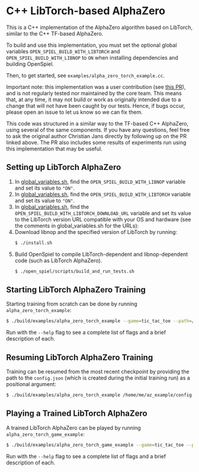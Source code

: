 # C++ LibTorch-based AlphaZero

This is a C++ implementation of the AlphaZero algorithm based on LibTorch,
similar to the C++ TF-based AlphaZero.

To build and use this implementation, you must set the optional global variables
`OPEN_SPIEL_BUILD_WITH_LIBTORCH` and `OPEN_SPIEL_BUILD_WITH_LIBNOP` to `ON` when
installing dependencies and building OpenSpiel.

Then, to get started, see `examples/alpha_zero_torch_example.cc`.

Important note: this implementation was a user contribution (see
[this PR](https://github.com/deepmind/open_spiel/pull/319)), and is not
regularly tested nor maintained by the core team. This means that, at any time,
it may not build or work as originally intended due to a change that will not
have been caught by our tests. Hence, if bugs occur, please open an issue to let
us know so we can fix them.

This code was structured in a similar way to the TF-based C++ AlphaZero, using
several of the same components. If you have any questions, feel free to ask the
original author Christian Jans directly by following up on the PR linked above.
The PR also includes some results of experiments run using this implementation
that may be useful.

## Setting up LibTorch AlphaZero

1.  In [global_variables.sh](../../scripts/global_variables.sh), find the
    `OPEN_SPIEL_BUILD_WITH_LIBNOP` variable and set its value to `"ON"`.
2.  In [global_variables.sh](../../scripts/global_variables.sh), find the
    `OPEN_SPIEL_BUILD_WITH_LIBTORCH` variable and set its value to `"ON"`.
3.  In [global_variables.sh](../../scripts/global_variables.sh), find the
    `OPEN_SPIEL_BUILD_WITH_LIBTORCH_DOWNLOAD_URL` variable and set its value to
    the LibTorch version URL compatible with your OS and hardware (see the
    comments in global_variables.sh for the URLs):
4.  Download libnop and the specified version of LibTorch by running:
    ```bash
    $ ./install.sh
    ```
5.  Build OpenSpiel to compile LibTorch-dependent and libnop-dependent code
    (such as LibTorch AlphaZero).
    ```bash
    $ ./open_spiel/scripts/build_and_run_tests.sh
    ```

## Starting LibTorch AlphaZero Training

Starting training from scratch can be done by running
`alpha_zero_torch_example`:
```sh
$ ./build/examples/alpha_zero_torch_example --game=tic_tac_toe --path=/home/me/az_example/
```
Run with the `--help` flag to see a complete list of flags and a brief
description of each.

## Resuming LibTorch AlphaZero Training

Training can be resumed from the most recent checkpoint by providing the path to
the `config.json` (which is created during the initial training run) as a
positional argument:
```sh
$ ./build/examples/alpha_zero_torch_example /home/me/az_example/config.json
```

## Playing a Trained LibTorch AlphaZero

A trained LibTorch AlphaZero can be played by running
`alpha_zero_torch_game_example`:
```sh
$ ./build/examples/alpha_zero_torch_game_example --game=tic_tac_toe --player1=az --player2=mcts --az_path=/home/me/az_example/ --az_checkpoint=-1
```
Run with the `--help` flag to see a complete list of flags and a brief
description of each.
